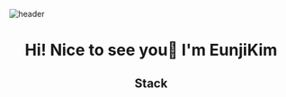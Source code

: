

<!--- <img src="https://img.shields.io/badge/Python-3766AB?style=flat-square&logo=Python&logoColor=white"/></a>&nbsp --->
![header](https://capsule-render.vercel.app/api?type=Waving&color=auto&height=300&section=header&text=Eunji%20Kim&fontSize=90&animation=twinkling)
<div align="center">
  <H1>Hi! Nice to see you🥰  
    I'm EunjiKim</H1>
  <H2>Stack</H2>
  
  
</div>
